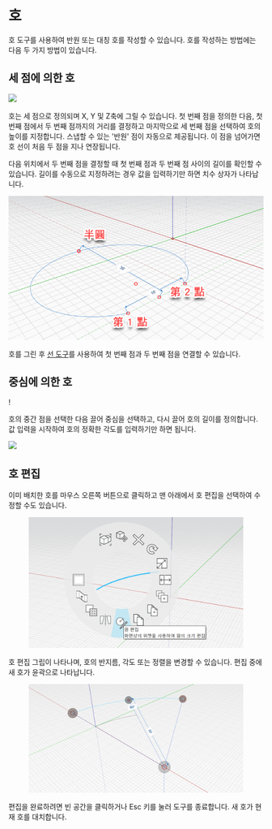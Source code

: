 # 호

호 도구를 사용하여 반원 또는 대칭 호를 작성할 수 있습니다. 호를 작성하는 방법에는 다음 두 가지 방법이 있습니다.

## 세 점에 의한 호

![](../.gitbook/assets/arc\_three\_pts.png)

호는 세 점으로 정의되며 X, Y 및 Z축에 그릴 수 있습니다. 첫 번째 점을 정의한 다음, 첫 번째 점에서 두 번째 점까지의 거리를 결정하고 마지막으로 세 번째 점을 선택하여 호의 높이를 지정합니다. 스냅할 수 있는 '반원' 점이 자동으로 제공됩니다. 이 점을 넘어가면 호 선이 처음 두 점을 지나 연장됩니다.

다음 위치에서 두 번째 점을 결정할 때 첫 번째 점과 두 번째 점 사이의 길이를 확인할 수 있습니다. 길이를 수동으로 지정하려는 경우 값을 입력하기만 하면 치수 상자가 나타납니다.

![](../.gitbook/assets/arc-by-three-pts.png)

호를 그린 후 [선 도구](line-tool.md)를 사용하여 첫 번째 점과 두 번째 점을 연결할 수 있습니다.

## 중심에 의한 호

\![](<../.gitbook/assets/arc-by-center (1).png>)

호의 중간 점을 선택한 다음 끌어 중심을 선택하고, 다시 끌어 호의 길이를 정의합니다. 값 입력을 시작하여 호의 정확한 각도를 입력하기만 하면 됩니다.

![](../.gitbook/assets/arc\_circle\_demo.gif)

## 호 편집

이미 배치한 호를 마우스 오른쪽 버튼으로 클릭하고 맨 아래에서 호 편집을 선택하여 수정할 수도 있습니다.

<figure><img src="../.gitbook/assets/image (12).png" alt=""><figcaption></figcaption></figure>

호 편집 그립이 나타나며, 호의 반지름, 각도 또는 정렬을 변경할 수 있습니다. 편집 중에 새 호가 윤곽으로 나타납니다.

<figure><img src="../.gitbook/assets/image (11).png" alt=""><figcaption></figcaption></figure>

편집을 완료하려면 빈 공간을 클릭하거나 Esc 키를 눌러 도구를 종료합니다. 새 호가 현재 호를 대치합니다.
